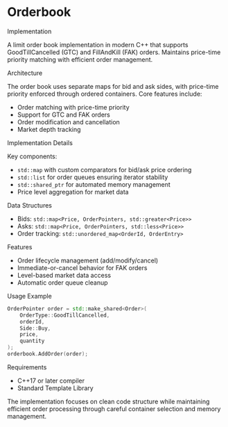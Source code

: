 # Orderbook

Implementation

A limit order book implementation in modern C++ that supports GoodTillCancelled (GTC) and FillAndKill (FAK) orders. Maintains price-time priority matching with efficient order management.

Architecture

The order book uses separate maps for bid and ask sides, with price-time priority enforced through ordered containers. Core features include:

- Order matching with price-time priority
- Support for GTC and FAK orders
- Order modification and cancellation
- Market depth tracking

Implementation Details

Key components:
- `std::map` with custom comparators for bid/ask price ordering
- `std::list` for order queues ensuring iterator stability
- `std::shared_ptr` for automated memory management
- Price level aggregation for market data

Data Structures

- Bids: `std::map<Price, OrderPointers, std::greater<Price>>`
- Asks: `std::map<Price, OrderPointers, std::less<Price>>`
- Order tracking: `std::unordered_map<OrderId, OrderEntry>`

Features

- Order lifecycle management (add/modify/cancel)
- Immediate-or-cancel behavior for FAK orders
- Level-based market data access
- Automatic order queue cleanup

Usage Example

```cpp
OrderPointer order = std::make_shared<Order>(
    OrderType::GoodTillCancelled,
    orderId,
    Side::Buy,
    price,
    quantity
);
orderbook.AddOrder(order);
```

Requirements

- C++17 or later compiler
- Standard Template Library

The implementation focuses on clean code structure while maintaining efficient order processing through careful container selection and memory management.
